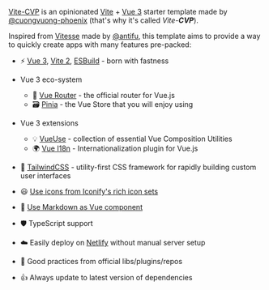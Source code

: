 [Vite-CVP](https://github.com/cuongvuong-phoenix/vite-cvp/tree/master) is an opinionated [Vite](https://vitejs.dev) + [Vue 3](https://v3.vuejs.org/) starter template made by [@cuongvuong-phoenix](https://github.com/cuongvuong-phoenix) (that's why it's called _Vite-**CVP**_).

Inspired from [Vitesse](https://github.com/antfu/vitesse) made by [@antifu](https://github.com/antfu), this template aims to provide a way to quickly create apps with many features pre-packed:

- ⚡️ [Vue 3](https://vuejs.org/), [Vite 2](https://vitejs.dev/), [ESBuild](https://esbuild.github.io/) - born with fastness

- Vue 3 eco-system

  - 🚀 [Vue Router](https://router.vuejs.org/) - the official router for Vue.js
  - 🗃️ [Pinia](https://pinia.vuejs.org/) - the Vue Store that you will enjoy using

- Vue 3 extensions

  - 💡 [VueUse](https://vueuse.org/) - collection of essential Vue Composition Utilities
  - 🌍 [Vue I18n](https://vue-i18n.intlify.dev/) - Internationalization plugin for Vue.js

- 🎨 [TailwindCSS](https://tailwindcss.com/) - utility-first CSS framework for rapidly building custom user interfaces

- 😃 [Use icons from Iconify's rich icon sets](https://iconify.design/)

- 📝 [Use Markdown as Vue component](./src/components/markdown)

- 🛡️ TypeScript support

- ☁️️ Easily deploy on [Netlify](./netlify.toml) without manual server setup

- 💪 Good practices from official libs/plugins/repos

- 👍 Always update to latest version of dependencies
